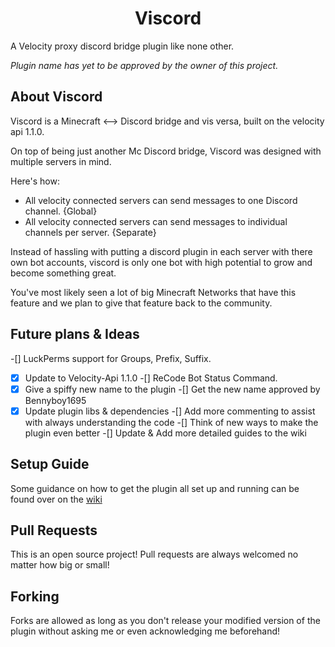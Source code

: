 <h1 align="center">Viscord</h1>

A Velocity proxy discord bridge plugin like none other.

*Plugin name has yet to be approved by the owner of this project.*

## About Viscord

Viscord is a Minecraft <--> Discord bridge and vis versa, built on the velocity api 1.1.0.

On top of being just another Mc Discord bridge, Viscord was designed with multiple servers in mind.

Here's how:
- All velocity connected servers can send messages to one Discord channel. {Global}
- All velocity connected servers can send messages to individual channels per server. {Separate}

Instead of hassling with putting a discord plugin in each server with there own bot accounts,
viscord is only one bot with high potential to grow and become something great. 

You've most likely seen a lot of big Minecraft Networks that have this feature and we plan
to give that feature back to the community.


## Future plans & Ideas
-[] LuckPerms support for Groups, Prefix, Suffix.
-[x] Update to Velocity-Api 1.1.0
-[] ReCode Bot Status Command.
-[x] Give a spiffy new name to the plugin
-[] Get the new name approved by Bennyboy1695
-[x] Update plugin libs & dependencies
-[] Add more commenting to assist with always understanding the code
-[] Think of new ways to make the plugin even better
-[] Update & Add more detailed guides to the wiki

## Setup Guide

Some guidance on how to get the plugin all set up and running can be found over on the [wiki](https://github.com/Bennyboy1695/BetterDiscordBridge/wiki/Setup)


## Pull Requests
This is an open source project!
Pull requests are always welcomed no matter how big or small!



## Forking

Forks are allowed as long as you don't release your modified version of the plugin without asking me or even acknowledging me beforehand!
